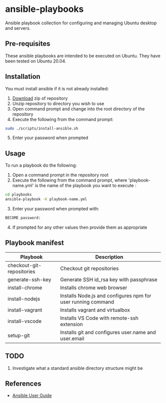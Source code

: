 # ansible-playbooks
Ansible playbook collection for configuring and managing Ubuntu desktop and servers.

## Pre-requisites

These ansible playbooks are intended to be executed on Ubuntu. They have been tested on Ubuntu 20.04.


## Installation

You must install ansible if it is not already installed:

1. [Download](https://github.com/launchquickly/ansible-playbooks/archive/refs/heads/main.zip) zip of repository
1. Unzip repository to directory you wish to use
1. Open command prompt and change into the root directory of the repository
1. Execute the following from the command prompt:
```bash
sudo ./scripts/install-ansible.sh
```
5. Enter your password when prompted


## Usage

To run a playbook do the following:

1. Open a command prompt in the repository root
1. Execute the following from the command prompt, where 'playbook-name.yml' is the name of the playbook you want to execute :
```bash
cd playbooks
ansible-playbook -K playbook-name.yml
```
3. Enter your password when prompted with:
```bash
BECOME password:
```
4. If prompted for any other values then provide them as appropriate


## Playbook manifest

| Playbook | Description |
| --- | --- |
| checkout-git-repositories | Checkout git repositories |
| generate-ssh-key | Generate SSH id_rsa key with passphrase |
| install-chrome | Installs chrome web browser |
| install-nodejs | Installs Node.js and configures npm for user running command |
| install-vagrant | Installs vagrant and virtualbox |
| install-vscode | Installs VS Code with remote-ssh extension |
| setup-git | Installs git and configures user.name and user.email |


## TODO

1. Investigate what a standard ansible directory structure might be


## References

- [Ansible User Guide](https://docs.ansible.com/ansible/latest/user_guide/index.html)
